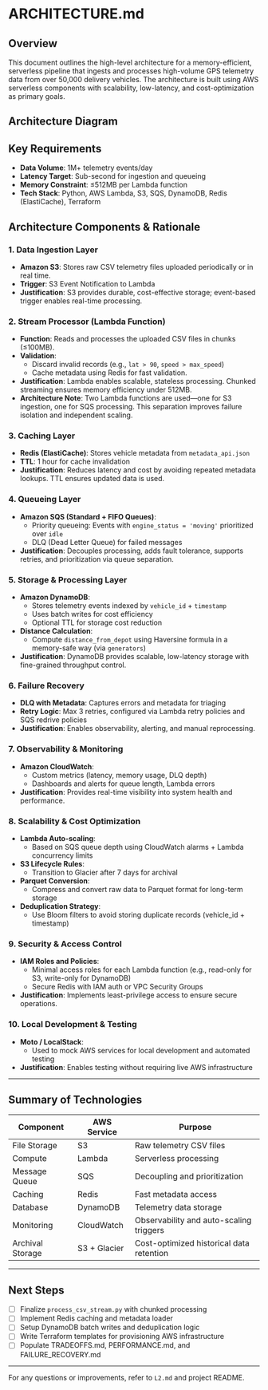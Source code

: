 # ARCHITECTURE.md

## Overview
This document outlines the high-level architecture for a memory-efficient, serverless pipeline that ingests and processes high-volume GPS telemetry data from over 50,000 delivery vehicles. The architecture is built using AWS serverless components with scalability, low-latency, and cost-optimization as primary goals.

## Architecture Diagram


## Key Requirements
- **Data Volume**: 1M+ telemetry events/day
- **Latency Target**: Sub-second for ingestion and queueing
- **Memory Constraint**: ≤512MB per Lambda function
- **Tech Stack**: Python, AWS Lambda, S3, SQS, DynamoDB, Redis (ElastiCache), Terraform

## Architecture Components & Rationale

### 1. **Data Ingestion Layer**
- **Amazon S3**: Stores raw CSV telemetry files uploaded periodically or in real time.
- **Trigger**: S3 Event Notification to Lambda
- **Justification**: S3 provides durable, cost-effective storage; event-based trigger enables real-time processing.

### 2. **Stream Processor (Lambda Function)**
- **Function**: Reads and processes the uploaded CSV files in chunks (≤100MB).
- **Validation**:
  - Discard invalid records (e.g., `lat > 90`, `speed > max_speed`)
  - Cache metadata using Redis for fast validation.
- **Justification**: Lambda enables scalable, stateless processing. Chunked streaming ensures memory efficiency under 512MB.
- **Architecture Note**: Two Lambda functions are used—one for S3 ingestion, one for SQS processing. This separation improves failure isolation and independent scaling.

### 3. **Caching Layer**
- **Redis (ElastiCache)**: Stores vehicle metadata from `metadata_api.json`
- **TTL**: 1 hour for cache invalidation
- **Justification**: Reduces latency and cost by avoiding repeated metadata lookups. TTL ensures updated data is used.

### 4. **Queueing Layer**
- **Amazon SQS (Standard + FIFO Queues)**:
  - Priority queueing: Events with `engine_status = 'moving'` prioritized over `idle`
  - DLQ (Dead Letter Queue) for failed messages
- **Justification**: Decouples processing, adds fault tolerance, supports retries, and prioritization via queue separation.

### 5. **Storage & Processing Layer**
- **Amazon DynamoDB**:
  - Stores telemetry events indexed by `vehicle_id` + `timestamp`
  - Uses batch writes for cost efficiency
  - Optional TTL for storage cost reduction
- **Distance Calculation**:
  - Compute `distance_from_depot` using Haversine formula in a memory-safe way (via `generators`)
- **Justification**: DynamoDB provides scalable, low-latency storage with fine-grained throughput control.

### 6. **Failure Recovery**
- **DLQ with Metadata**: Captures errors and metadata for triaging
- **Retry Logic**: Max 3 retries, configured via Lambda retry policies and SQS redrive policies
- **Justification**: Enables observability, alerting, and manual reprocessing.

### 7. **Observability & Monitoring**
- **Amazon CloudWatch**:
  - Custom metrics (latency, memory usage, DLQ depth)
  - Dashboards and alerts for queue length, Lambda errors
- **Justification**: Provides real-time visibility into system health and performance.

### 8. **Scalability & Cost Optimization**
- **Lambda Auto-scaling**:
  - Based on SQS queue depth using CloudWatch alarms + Lambda concurrency limits
- **S3 Lifecycle Rules**:
  - Transition to Glacier after 7 days for archival
- **Parquet Conversion**:
  - Compress and convert raw data to Parquet format for long-term storage
- **Deduplication Strategy**:
  - Use Bloom filters to avoid storing duplicate records (vehicle_id + timestamp)

### 9. **Security & Access Control**
- **IAM Roles and Policies**:
  - Minimal access roles for each Lambda function (e.g., read-only for S3, write-only for DynamoDB)
  - Secure Redis with IAM auth or VPC Security Groups
- **Justification**: Implements least-privilege access to ensure secure operations.

### 10. **Local Development & Testing**
- **Moto / LocalStack**:
  - Used to mock AWS services for local development and automated testing
- **Justification**: Enables testing without requiring live AWS infrastructure

---

## Summary of Technologies

| Component           | AWS Service     | Purpose                                 |
|--------------------|------------------|------------------------------------------|
| File Storage        | S3               | Raw telemetry CSV files                  |
| Compute             | Lambda           | Serverless processing                    |
| Message Queue       | SQS              | Decoupling and prioritization            |
| Caching             | Redis            | Fast metadata access                     |
| Database            | DynamoDB         | Telemetry data storage                   |
| Monitoring          | CloudWatch       | Observability and auto-scaling triggers  |
| Archival Storage    | S3 + Glacier     | Cost-optimized historical data retention |

---

## Next Steps
- [ ] Finalize `process_csv_stream.py` with chunked processing
- [ ] Implement Redis caching and metadata loader
- [ ] Setup DynamoDB batch writes and deduplication logic
- [ ] Write Terraform templates for provisioning AWS infrastructure
- [ ] Populate TRADEOFFS.md, PERFORMANCE.md, and FAILURE_RECOVERY.md

---

For any questions or improvements, refer to `L2.md` and project README.
